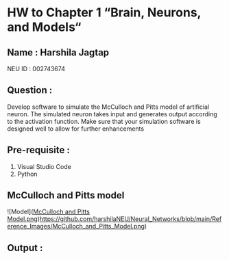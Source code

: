 # HW to Chapter 1 “Brain, Neurons, and Models“

## Name : Harshila Jagtap 

NEU ID : 002743674 

## Question :

Develop software to simulate the McCulloch and Pitts model of artificial neuron. The simulated neuron takes input and generates output according to the activation function. Make sure that your simulation software is designed well to allow for further enhancements

## Pre-requisite :

1. Visual Studio Code
2. Python

## McCulloch and Pitts model

![Model]([McCulloch and Pitts Model.png](https://github.com/harshilaNEU/Neural_Networks/blob/main/Reference_Images/McCulloch_and_Pitts_Model.png))https://github.com/harshilaNEU/Neural_Networks/blob/main/Reference_Images/McCulloch_and_Pitts_Model.png)

## Output :



